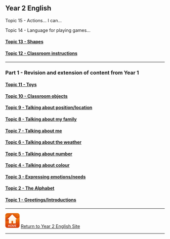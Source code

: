 ## Year 2 English

<!--### Part 2 
#### [Topic 14 - Language for playing games...]
#### [Topic 15 - Actions... I can...] 
#### [Topic 16 - Actions - I can...] --> 

Topic 15 - Actions... I can...  

Topic 14 - Language for playing games...  

#### [Topic 13 - Shapes](https://tangerina-pt.github.io/English/Shapes_B)

#### [Topic 12 - Classroom instructions](https://tangerina-pt.github.io/English/Classroom_I_B)

***

### Part 1 - Revision and extension of content from Year 1

<!--#### [Topic 11 - Toys] -->
#### [Topic 11 - Toys](https://tangerina-pt.github.io/English/Toys_B)

<!--#### [Topic 10 - Classroom objects] -->
#### [Topic 10 - Classroom objects](https://tangerina-pt.github.io/English/Classroom_Objects_B)

<!--#### Topic 9 - Talking about position/location-->
#### [Topic 9 - Talking about position/location](https://tangerina-pt.github.io/English/Prep_Place_B)

<!--#### Topic 8 - Talking about my family-->
#### [Topic 8 - Talking about my family](https://tangerina-pt.github.io/English/Family_B)

<!--#### Topic 7 - Talking about me-->
#### [Topic 7 - Talking about me](https://tangerina-pt.github.io/English/Body_Parts_B)

#### [Topic 6 - Talking about the weather](https://tangerina-pt.github.io/English/Weather_B)

#### [Topic 5 - Talking about number](https://tangerina-pt.github.io/English/Number_B)

#### [Topic 4 - Talking about colour](https://tangerina-pt.github.io/English/Colours_B)

#### [Topic 3 - Expressing emotions/needs](https://tangerina-pt.github.io/English/Feelings_B)

#### [Topic 2 - The Alphabet](https://tangerina-pt.github.io/English/Alphabet_B)

#### [Topic 1 - Greetings/Introductions](https://tangerina-pt.github.io/English/Greetings_B)




***
[![home](/images/home.PNG)](https://tangerina-pt.github.io/English/Year2) [Return to Year 2 English Site](https://tangerina-pt.github.io/English/Year2)

***
